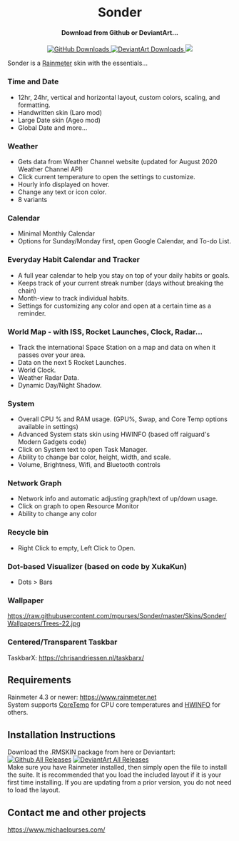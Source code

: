 <h1 align="center">
  Sonder
  <br>
</h1>
<h4 align="center">Download from Github or DeviantArt...</h4>
<p align="center">
   <a href="https://github.com/mpurses/Sonder/releases">
    <img alt="GitHub Downloads" src="https://img.shields.io/github/downloads/mpurses/Sonder/total?colorB=699B73&style=for-the-badge&logo=github">
  </a>
  <a href="https://www.deviantart.com/michaelpurses/art/Sonder-Rainmeter-skin-838147223">
    <img alt="DeviantArt Downloads" src="https://img.shields.io/badge/dynamic/json?logo=deviantart&label=Downloads&color=05cc47&style=for-the-badge&query=%24.community.statistics._attributes.downloads&url=https%3A%2F%2Fbackend.deviantart.com%2Foembed%3Furl%3Dhttps%253A%252F%252Fwww.deviantart.com%252Fmichaelpurses%252Fart%252FSonder-Rainmeter-skin-838147223%26format%3Djson">
  </a>
    
  <img src="https://raw.githubusercontent.com/mpurses/Sonder/master/Plugins/Screenshots/Sonder-v2.4.png">
</p>
 

Sonder is a [Rainmeter](https://www.rainmeter.net/) skin with the essentials...  

### Time and Date  
- 12hr, 24hr, vertical and horizontal layout, custom colors, scaling, and formatting.  
- Handwritten skin (Laro mod)  
- Large Date skin (Ageo mod)  
- Global Date and more...  
  
### Weather  
- Gets data from Weather Channel website (updated for August 2020 Weather Channel API) 
- Click current temperature to open the settings to customize.  
- Hourly info displayed on hover. 
- Change any text or icon color. 
- 8 variants  
 
### Calendar
- Minimal Monthly Calendar  
- Options for Sunday/Monday first, open Google Calendar, and To-do List.  

### Everyday Habit Calendar and Tracker  
- A full year calendar to help you stay on top of your daily habits or goals.  
- Keeps track of your current streak number (days without breaking the chain)  
- Month-view to track individual habits.  
- Settings for customizing any color and open at a certain time as a reminder.  

### World Map - with ISS, Rocket Launches, Clock, Radar...  
- Track the international Space Station on a map and data on when it passes over your area.  
- Data on the next 5 Rocket Launches.  
- World Clock.  
- Weather Radar Data.  
- Dynamic Day/Night Shadow.  

### System  
- Overall CPU % and RAM usage. (GPU%, Swap, and Core Temp options available in settings)  
- Advanced System stats skin using HWINFO (based off raiguard's Modern Gadgets code)  
- Click on System text to open Task Manager.  
- Ability to change bar color, height, width, and scale.  
- Volume, Brightness, Wifi, and Bluetooth controls

### Network Graph   
- Network info and automatic adjusting graph/text of up/down usage.  
- Click on graph to open Resource Monitor  
- Ability to change any color  

### Recycle bin  
- Right Click to empty, Left Click to Open. 

### Dot-based Visualizer (based on code by XukaKun)  
- Dots > Bars

### Wallpaper  
https://raw.githubusercontent.com/mpurses/Sonder/master/Skins/Sonder/Wallpapers/Trees-22.jpg 

### Centered/Transparent Taskbar  
TaskbarX: https://chrisandriessen.nl/taskbarx/  

## Requirements
Rainmeter 4.3 or newer: https://www.rainmeter.net  
System supports [CoreTemp](https://www.alcpu.com/CoreTemp/) for CPU core temperatures and [HWINFO](https://www.hwinfo.com/) for others.

## Installation Instructions
Download the .RMSKIN package from here or Deviantart: [![Github All Releases](https://img.shields.io/github/downloads/mpurses/Sonder/total?colorB=699B73&style=for-the-badge&logo=github)](https://github.com/mpurses/Sonder/releases) [![DeviantArt All Releases](https://img.shields.io/badge/dynamic/json?logo=deviantart&label=Downloads&color=05cc47&style=for-the-badge&query=%24.community.statistics._attributes.downloads&url=https%3A%2F%2Fbackend.deviantart.com%2Foembed%3Furl%3Dhttps%253A%252F%252Fwww.deviantart.com%252Fmichaelpurses%252Fart%252FSonder-Rainmeter-skin-838147223%26format%3Djson)](https://www.deviantart.com/michaelpurses/art/Sonder-Rainmeter-skin-838147223)  
Make sure you have Rainmeter installed, then simply open the file to install the suite. It is recommended that you load the included layout if it is your first time installing. If you are updating from a prior version, you do not need to load the layout.  
  
## Contact me and other projects  
https://www.michaelpurses.com/   

